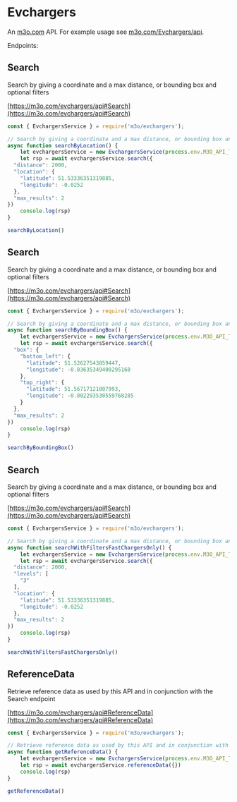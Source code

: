 # Evchargers

An [m3o.com](https://m3o.com) API. For example usage see [m3o.com/Evchargers/api](https://m3o.com/Evchargers/api).

Endpoints:

## Search

Search by giving a coordinate and a max distance, or bounding box and optional filters


[https://m3o.com/evchargers/api#Search](https://m3o.com/evchargers/api#Search)

```js
const { EvchargersService } = require('m3o/evchargers');

// Search by giving a coordinate and a max distance, or bounding box and optional filters
async function searchByLocation() {
	let evchargersService = new EvchargersService(process.env.M3O_API_TOKEN)
	let rsp = await evchargersService.search({
  "distance": 2000,
  "location": {
    "latitude": 51.53336351319885,
    "longitude": -0.0252
  },
  "max_results": 2
})
	console.log(rsp)
}

searchByLocation()
```
## Search

Search by giving a coordinate and a max distance, or bounding box and optional filters


[https://m3o.com/evchargers/api#Search](https://m3o.com/evchargers/api#Search)

```js
const { EvchargersService } = require('m3o/evchargers');

// Search by giving a coordinate and a max distance, or bounding box and optional filters
async function searchByBoundingBox() {
	let evchargersService = new EvchargersService(process.env.M3O_API_TOKEN)
	let rsp = await evchargersService.search({
  "box": {
    "bottom_left": {
      "latitude": 51.52627543859447,
      "longitude": -0.03635349400295168
    },
    "top_right": {
      "latitude": 51.56717121807993,
      "longitude": -0.002293530559768285
    }
  },
  "max_results": 2
})
	console.log(rsp)
}

searchByBoundingBox()
```
## Search

Search by giving a coordinate and a max distance, or bounding box and optional filters


[https://m3o.com/evchargers/api#Search](https://m3o.com/evchargers/api#Search)

```js
const { EvchargersService } = require('m3o/evchargers');

// Search by giving a coordinate and a max distance, or bounding box and optional filters
async function searchWithFiltersFastChargersOnly() {
	let evchargersService = new EvchargersService(process.env.M3O_API_TOKEN)
	let rsp = await evchargersService.search({
  "distance": 2000,
  "levels": [
    "3"
  ],
  "location": {
    "latitude": 51.53336351319885,
    "longitude": -0.0252
  },
  "max_results": 2
})
	console.log(rsp)
}

searchWithFiltersFastChargersOnly()
```
## ReferenceData

Retrieve reference data as used by this API and in conjunction with the Search endpoint


[https://m3o.com/evchargers/api#ReferenceData](https://m3o.com/evchargers/api#ReferenceData)

```js
const { EvchargersService } = require('m3o/evchargers');

// Retrieve reference data as used by this API and in conjunction with the Search endpoint
async function getReferenceData() {
	let evchargersService = new EvchargersService(process.env.M3O_API_TOKEN)
	let rsp = await evchargersService.referenceData({})
	console.log(rsp)
}

getReferenceData()
```
